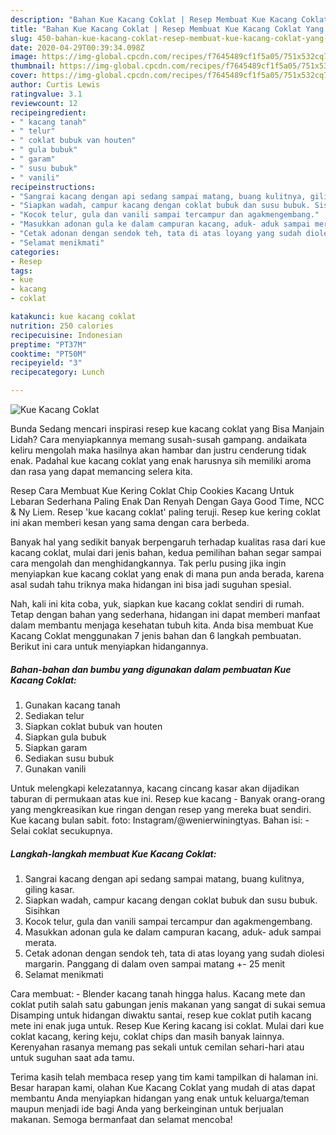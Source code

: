 ```yaml
---
description: "Bahan Kue Kacang Coklat | Resep Membuat Kue Kacang Coklat Yang Sedap"
title: "Bahan Kue Kacang Coklat | Resep Membuat Kue Kacang Coklat Yang Sedap"
slug: 450-bahan-kue-kacang-coklat-resep-membuat-kue-kacang-coklat-yang-sedap
date: 2020-04-29T00:39:34.098Z
image: https://img-global.cpcdn.com/recipes/f7645489cf1f5a05/751x532cq70/kue-kacang-coklat-foto-resep-utama.jpg
thumbnail: https://img-global.cpcdn.com/recipes/f7645489cf1f5a05/751x532cq70/kue-kacang-coklat-foto-resep-utama.jpg
cover: https://img-global.cpcdn.com/recipes/f7645489cf1f5a05/751x532cq70/kue-kacang-coklat-foto-resep-utama.jpg
author: Curtis Lewis
ratingvalue: 3.1
reviewcount: 12
recipeingredient:
- " kacang tanah"
- " telur"
- " coklat bubuk van houten"
- " gula bubuk"
- " garam"
- " susu bubuk"
- " vanili"
recipeinstructions:
- "Sangrai kacang dengan api sedang sampai matang, buang kulitnya, giling kasar."
- "Siapkan wadah, campur kacang dengan coklat bubuk dan susu bubuk. Sisihkan"
- "Kocok telur, gula dan vanili sampai tercampur dan agakmengembang."
- "Masukkan adonan gula ke dalam campuran kacang, aduk- aduk sampai merata."
- "Cetak adonan dengan sendok teh, tata di atas loyang yang sudah diolesi margarin. Panggang di dalam oven sampai matang +- 25 menit"
- "Selamat menikmati"
categories:
- Resep
tags:
- kue
- kacang
- coklat

katakunci: kue kacang coklat 
nutrition: 250 calories
recipecuisine: Indonesian
preptime: "PT37M"
cooktime: "PT50M"
recipeyield: "3"
recipecategory: Lunch

---
```



![Kue Kacang Coklat](https://img-global.cpcdn.com/recipes/f7645489cf1f5a05/751x532cq70/kue-kacang-coklat-foto-resep-utama.jpg)

Bunda Sedang mencari inspirasi resep kue kacang coklat yang Bisa Manjain Lidah? Cara menyiapkannya memang susah-susah gampang. andaikata keliru mengolah maka hasilnya akan hambar dan justru cenderung tidak enak. Padahal kue kacang coklat yang enak harusnya sih memiliki aroma dan rasa yang dapat memancing selera kita.

Resep Cara Membuat Kue Kering Coklat Chip Cookies Kacang Untuk Lebaran Sederhana Paling Enak Dan Renyah Dengan Gaya Good Time, NCC &amp; Ny Liem. Resep &#39;kue kacang coklat&#39; paling teruji. Resep kue kering coklat ini akan memberi kesan yang sama dengan cara berbeda.

Banyak hal yang sedikit banyak berpengaruh terhadap kualitas rasa dari kue kacang coklat, mulai dari jenis bahan, kedua pemilihan bahan segar sampai cara mengolah dan menghidangkannya. Tak perlu pusing jika ingin menyiapkan kue kacang coklat yang enak di mana pun anda berada, karena asal sudah tahu triknya maka hidangan ini bisa jadi suguhan spesial.


Nah, kali ini kita coba, yuk, siapkan kue kacang coklat sendiri di rumah. Tetap dengan bahan yang sederhana, hidangan ini dapat memberi manfaat dalam membantu menjaga kesehatan tubuh kita. Anda bisa membuat Kue Kacang Coklat menggunakan 7 jenis bahan dan 6 langkah pembuatan. Berikut ini cara untuk menyiapkan hidangannya.

<!--inarticleads1-->

##### Bahan-bahan dan bumbu yang digunakan dalam pembuatan Kue Kacang Coklat:

1. Gunakan  kacang tanah
1. Sediakan  telur
1. Siapkan  coklat bubuk van houten
1. Siapkan  gula bubuk
1. Siapkan  garam
1. Sediakan  susu bubuk
1. Gunakan  vanili


Untuk melengkapi kelezatannya, kacang cincang kasar akan dijadikan taburan di permukaan atas kue ini. Resep kue kacang - Banyak orang-orang yang mengkreasikan kue ringan dengan resep yang mereka buat sendiri. Kue kacang bulan sabit. foto: Instagram/@wenierwiningtyas. Bahan isi: - Selai coklat secukupnya. 

<!--inarticleads2-->

##### Langkah-langkah membuat Kue Kacang Coklat:

1. Sangrai kacang dengan api sedang sampai matang, buang kulitnya, giling kasar.
1. Siapkan wadah, campur kacang dengan coklat bubuk dan susu bubuk. Sisihkan
1. Kocok telur, gula dan vanili sampai tercampur dan agakmengembang.
1. Masukkan adonan gula ke dalam campuran kacang, aduk- aduk sampai merata.
1. Cetak adonan dengan sendok teh, tata di atas loyang yang sudah diolesi margarin. Panggang di dalam oven sampai matang +- 25 menit
1. Selamat menikmati


Cara membuat: - Blender kacang tanah hingga halus. Kacang mete dan coklat putih salah satu gabungan jenis makanan yang sangat di sukai semua Disamping untuk hidangan diwaktu santai, resep kue coklat putih kacang mete ini enak juga untuk. Resep Kue Kering kacang isi coklat. Mulai dari kue coklat kacang, kering keju, coklat chips dan masih banyak lainnya. Kerenyahan rasanya memang pas sekali untuk cemilan sehari-hari atau untuk suguhan saat ada tamu. 

Terima kasih telah membaca resep yang tim kami tampilkan di halaman ini. Besar harapan kami, olahan Kue Kacang Coklat yang mudah di atas dapat membantu Anda menyiapkan hidangan yang enak untuk keluarga/teman maupun menjadi ide bagi Anda yang berkeinginan untuk berjualan makanan. Semoga bermanfaat dan selamat mencoba!
